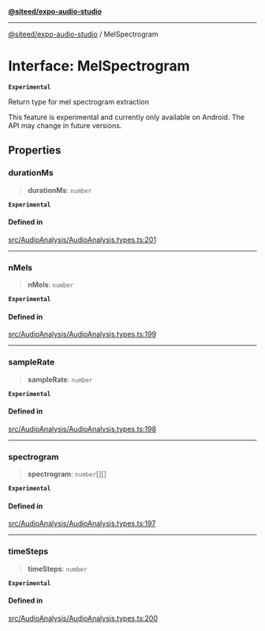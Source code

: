 [**@siteed/expo-audio-studio**](../README.md)

***

[@siteed/expo-audio-studio](../README.md) / MelSpectrogram

# Interface: MelSpectrogram

**`Experimental`**

Return type for mel spectrogram extraction

 This feature is experimental and currently only available on Android.
The API may change in future versions.

## Properties

### durationMs

> **durationMs**: `number`

**`Experimental`**

#### Defined in

[src/AudioAnalysis/AudioAnalysis.types.ts:201](https://github.com/deeeed/expo-audio-stream/blob/e63960be99f20b4ceb77356f18afa41197a63203/packages/expo-audio-studio/src/AudioAnalysis/AudioAnalysis.types.ts#L201)

***

### nMels

> **nMels**: `number`

**`Experimental`**

#### Defined in

[src/AudioAnalysis/AudioAnalysis.types.ts:199](https://github.com/deeeed/expo-audio-stream/blob/e63960be99f20b4ceb77356f18afa41197a63203/packages/expo-audio-studio/src/AudioAnalysis/AudioAnalysis.types.ts#L199)

***

### sampleRate

> **sampleRate**: `number`

**`Experimental`**

#### Defined in

[src/AudioAnalysis/AudioAnalysis.types.ts:198](https://github.com/deeeed/expo-audio-stream/blob/e63960be99f20b4ceb77356f18afa41197a63203/packages/expo-audio-studio/src/AudioAnalysis/AudioAnalysis.types.ts#L198)

***

### spectrogram

> **spectrogram**: `number`[][]

**`Experimental`**

#### Defined in

[src/AudioAnalysis/AudioAnalysis.types.ts:197](https://github.com/deeeed/expo-audio-stream/blob/e63960be99f20b4ceb77356f18afa41197a63203/packages/expo-audio-studio/src/AudioAnalysis/AudioAnalysis.types.ts#L197)

***

### timeSteps

> **timeSteps**: `number`

**`Experimental`**

#### Defined in

[src/AudioAnalysis/AudioAnalysis.types.ts:200](https://github.com/deeeed/expo-audio-stream/blob/e63960be99f20b4ceb77356f18afa41197a63203/packages/expo-audio-studio/src/AudioAnalysis/AudioAnalysis.types.ts#L200)
